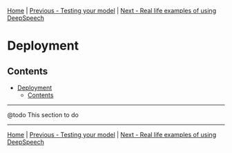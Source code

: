 [Home](README.md) | [Previous - Testing your model](TESTING.md) | [Next - Real life examples of using DeepSpeech](EXAMPLES.md)

# Deployment

## Contents

- [Deployment](#deployment)
  * [Contents](#contents)

---

@todo This section to do

---

[Home](README.md) | [Previous - Testing your model](TESTING.md) | [Next - Real life examples of using DeepSpeech](EXAMPLES.md)
